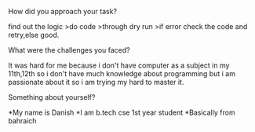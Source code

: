 How did you approach your task?

find out the logic >do code >through dry run >if error check the code and retry,else good. 

What were the challenges you faced?

It was hard for me because i don't have computer as a subject in my 11th,12th so i don't have much knowledge about programming but 
i am passionate about it so i am trying my hard to master it.  

Something about yourself?

*My name is Danish 
*I am b.tech cse 1st year student
*Basically from bahraich 
